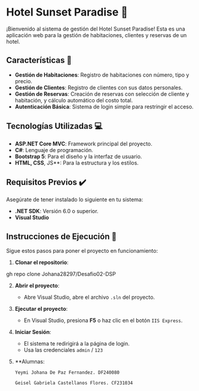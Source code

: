 # Hotel Sunset Paradise 🌅

¡Bienvenido al sistema de gestión del Hotel Sunset Paradise! Esta es una aplicación web para la gestión de habitaciones, clientes y reservas de un hotel.

## Características 🏨

  * **Gestión de Habitaciones**: Registro de habitaciones con número, tipo y precio.
  * **Gestión de Clientes**: Registro de clientes con sus datos personales.
  * **Gestión de Reservas**: Creación de reservas con selección de cliente y habitación, y cálculo automático del costo total.
  * **Autenticación Básica**: Sistema de login simple para restringir el acceso.

## Tecnologías Utilizadas 💻

  * **ASP.NET Core MVC**: Framework principal del proyecto.
  * **C\#**: Lenguaje de programación.
  * **Bootstrap 5**: Para el diseño y la interfaz de usuario.
  * **HTML, CSS**, JS**: Para la estructura y los estilos.

## Requisitos Previos ✔️

Asegúrate de tener instalado lo siguiente en tu sistema:

  * **.NET SDK**: Versión 6.0 o superior.
  * **Visual Studio** 

## Instrucciones de Ejecución 🚀

Sigue estos pasos para poner el proyecto en funcionamiento:

1.  **Clonar el repositorio**:

  gh repo clone Johana28297/Desafio02-DSP
    

2.  **Abrir el proyecto**:

      * Abre Visual Studio, abre el archivo `.sln` del proyecto.

3.  **Ejecutar el proyecto**:

      * En Visual Studio, presiona **F5** o haz clic en el botón `IIS Express`.
      

4.  **Iniciar Sesión**:

      * El sistema te redirigirá a la página de login.
      * Usa las credenciales `admin` / `123` 

 5.  **Alumnas:
    
         Yeymi Johana De Paz Fernandez. DF240080
     
         Geisel Gabriela Castellanos Flores. CF231034
